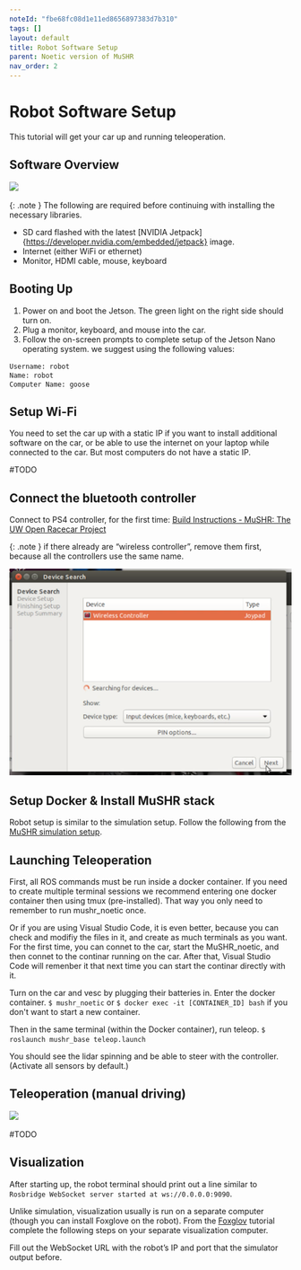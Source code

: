 ```yaml
---
noteId: "fbe68fc08d1e11ed8656897383d7b310"
tags: []
layout: default
title: Robot Software Setup
parent: Noetic version of MuSHR
nav_order: 2
---
```


# [](#header-1)Robot Software Setup
This tutorial will get your car up and running teleoperation.

## Software Overview
![](../../assets/images/software_overview.png)

{: .note }
The following are required before continuing with installing the necessary libraries.
- SD card flashed with the latest [NVIDIA Jetpack]{https://developer.nvidia.com/embedded/jetpack} image.
- Internet (either WiFi or ethernet)
- Monitor, HDMI cable, mouse, keyboard

## Booting Up
1. Power on and boot the Jetson. The green light on the right side should turn on.
2. Plug a monitor, keyboard, and mouse into the car.
3. Follow the on-screen prompts to complete setup of the Jetson Nano operating system. we suggest using the following values:
```
Username: robot
Name: robot
Computer Name: goose
```

## Setup Wi-Fi
You need to set the car up with a static IP if you want to install additional software on the car, or be able to use the internet on your laptop while connected to the car. But most computers do not have a static IP.

#TODO

## Connect the bluetooth controller
Connect to PS4 controller, for the first time: [Build Instructions - MuSHR: The UW Open Racecar Project](https://mushr.io/hardware/build_instructions/#:~:text=Note%20the%20column,dialog.%20(Fig.%2015.7)) 

{: .note }
if there already are “wireless controller”, remove them first, because all the controllers use the same name.

![](../../assets/images/controller.png)

## Setup Docker & Install MuSHR stack
Robot setup is similar to the simulation setup. Follow the following from the [MuSHR simulation setup](https://anr-multitrans.github.io/Robot_MuSHR/docs/noetic/quickstart_with_foxglove/).

## Launching Teleoperation
First, all ROS commands must be run inside a docker container. If you need to create multiple terminal sessions we recommend entering one docker container then using tmux (pre-installed). That way you only need to remember to run mushr_noetic once.

Or if you are using Visual Studio Code, it is even better, because you can check and modifiy the files in it, and create as much terminals as you want. For the first time, you can connet to the car, start the MuSHR_noetic, and then connet to the continar running on the car. After that, Visual Studio Code will remenber it that next time you can start the continar directly with it.

Turn on the car and vesc by plugging their batteries in. Enter the docker container.
```$ mushr_noetic```
or
```$ docker exec -it [CONTAINER_ID] bash```
if you don't want to start a new container.

Then in the same terminal (within the Docker container), run teleop.
```$ roslaunch mushr_base teleop.launch```

You should see the lidar spinning and be able to steer with the controller. (Activate all sensors by default.)

## Teleoperation (manual driving)
![](../../assets/images/teleop_controls.png)

#TODO

## Visualization
After starting up, the robot terminal should print out a line similar to ```Rosbridge WebSocket server started at ws://0.0.0.0:9090```.

Unlike simulation, visualization usually is run on a separate computer (though you can install Foxglove on the robot). From the [Foxglov](https://anr-multitrans.github.io/Robot_MuSHR/docs/noetic/Foxglove/) tutorial complete the following steps on your separate visualization computer.

Fill out the WebSocket URL with the robot’s IP and port that the simulator output before.

